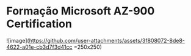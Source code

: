 # Formação Microsoft AZ-900 Certification

![image](https://github.com/user-attachments/assets/3f808072-8de8-4622-a01e-cb3d7f3d41cc =250x250)

